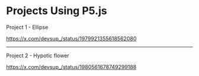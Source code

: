 # Projects Using P5.js

Project 1 - Ellipse

https://x.com/devsup_/status/1979921355618562080

-----------------------------------------------------------

Project 2 - Hypotic flower

https://x.com/devsup_/status/1980561678749299188